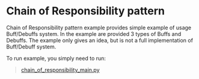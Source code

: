 # Chain of Responsibility pattern

Chain of Responsibility pattern example provides simple example of usage Buff/Debuffs system. In the example are provided 3 types of Buffs and Debuffs. The example only gives an idea, but is not a full implementation of Buff/Debuff system.

To run example, you simply need to run:

> [chain_of_responsibility_main.py](chain_of_responsibility/chain_of_responsibility_main.py)

